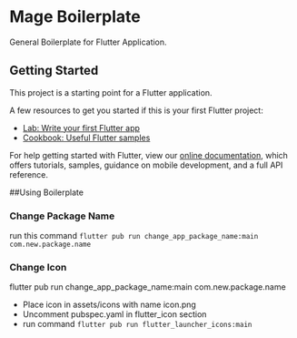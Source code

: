 # Mage Boilerplate

General Boilerplate for Flutter Application.

## Getting Started

This project is a starting point for a Flutter application.

A few resources to get you started if this is your first Flutter project:

- [Lab: Write your first Flutter app](https://flutter.dev/docs/get-started/codelab)
- [Cookbook: Useful Flutter samples](https://flutter.dev/docs/cookbook)

For help getting started with Flutter, view our
[online documentation](https://flutter.dev/docs), which offers tutorials,
samples, guidance on mobile development, and a full API reference.

##Using Boilerplate

### Change Package Name
run this command
`flutter pub run change_app_package_name:main com.new.package.name`

### Change Icon
flutter pub run change_app_package_name:main com.new.package.name
- Place icon in assets/icons with name icon.png
- Uncomment pubspec.yaml in flutter_icon section
- run command `flutter pub run flutter_launcher_icons:main`

